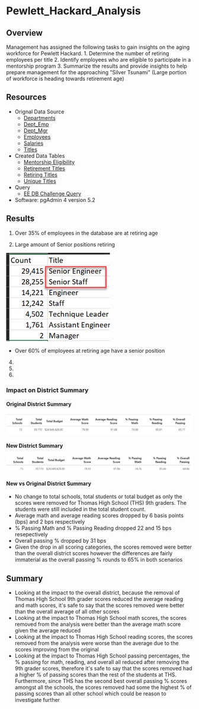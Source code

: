 # Pewlett_Hackard_Analysis

## Overview

Management has assigned the following tasks to gain insights on the aging workforce for Pewlett Hackard. 
	1. Determine the number of retiring employees per title
	2. Identify employees who are eligible to participate in a mentorship program
  	3.  Summarize the results and provide insights to help prepare management for the approaching "Silver Tsunami" (Large portion of workforce is heading towards retirement age)

## Resources
- Orignal Data Source
	- [Departments](https://github.com/sbretag/Pewlett_Hackard_Analysis/blob/main/Resources/departments.csv)
 	- [Dept_Emp](https://github.com/sbretag/Pewlett_Hackard_Analysis/blob/main/Resources/dept_emp.csv)
 	- [Dept_Mgr](https://github.com/sbretag/Pewlett_Hackard_Analysis/blob/main/Resources/dept_manager.csv)
 	- [Employees](https://github.com/sbretag/Pewlett_Hackard_Analysis/blob/main/Resources/employees.csv)
 	- [Salaries](https://github.com/sbretag/Pewlett_Hackard_Analysis/blob/main/Resources/salaries.csv)
 	- [Titles](https://github.com/sbretag/Pewlett_Hackard_Analysis/blob/main/Resources/titles.csv)
- Created Data Tables
 	- [Mentorship Eligibility](https://github.com/sbretag/Pewlett_Hackard_Analysis/blob/main/Data/mentorship_eligibility.csv)
 	- [Retirement Titles](https://github.com/sbretag/Pewlett_Hackard_Analysis/blob/main/Resources/retirement_titles.csv)
 	- [Retiring Titles](https://github.com/sbretag/Pewlett_Hackard_Analysis/blob/main/Resources/retiring_titles.csv)
 	- [Unique Titles](https://github.com/sbretag/Pewlett_Hackard_Analysis/blob/main/Resources/unqiue_titles.csv)
- Query
	- [EE DB Challenge Query](https://github.com/sbretag/Pewlett_Hackard_Analysis/blob/main/Queries/Employee_Database_Challenge.sql)
- Software: pgAdmin 4 version 5.2

## Results

1. Over 35% of employees in the database are at retiring age

2. Large amount of Senior positions retiring

![](https://github.com/sbretag/Pewlett_Hackard_Analysis/blob/main/Resources/Retiring_Titles_Senior_Output_Sample.png)

- Over 60% of employees at retiring age have a senior position

4. 


3.


4.
### Impact on District Summary

#### Original District Summary
![](https://github.com/sbretag/School_District_Analysis/blob/main/Resources/Original_District_Summary.png)

#### New District Summary
![](https://github.com/sbretag/School_District_Analysis/blob/main/Resources/New_District_Summary.png)

#### New vs Original District Summary
- No change to total schools, total students or total budget as only the scores were removed for Thomas High School (THS) 9th graders.  The students were still included in the total student count.
 - Average math and average reading scores dropped by 6 basis points (bps) and 2 bps respectively
 - % Passing Math and % Passing Reading dropped 22 and 15 bps resepectively
 - Overall passing % dropped by 31 bps
- Given the drop in all scoring categories, the scores removed were better than the overall district scores however the differences are fairly immaterial as the overall passing % rounds to 65% in both scenarios  

## Summary

-  Looking at the impact to the overall district, because the removal of Thomas High School 9th grader scores reduced the average reading and math scores, it's safe to say that the scores removed were better than the overall average of all other scores
-  Looking at the impact to Thomas High School math scores, the scores removed from the analysis were better than the average math score given the average reduced
-  Looking at the impact to Thomas High School reading scores, the scores removed from the analysis were worse than the average due to the scores improving from the original
-  Looking at the impact to Thomas High School passing percentages, the % passing for math, reading, and overall all reduced after removing the 9th grader scores, therefore it's safe to say that the scores removed had a higher % of passing scores than the rest of the students at THS.  Furthermore, since THS has the second best overall passing % scores amongst all the schools, the scores removed had some the highest % of passing scores than all other school which could be reason to investigate further 
